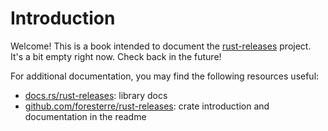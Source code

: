 # Introduction

Welcome! This is a book intended to document the [rust-releases](https://github.com/foresterre/rust-releases/) project.
It's a bit empty right now. Check back in the future!

For additional documentation, you may find the following resources useful:

- [docs.rs/rust-releases](https://docs.rs/rust-releases/): library docs
- [github.com/foresterre/rust-releases](https://github.com/foresterre/rust-releases/): crate introduction and
  documentation in the readme